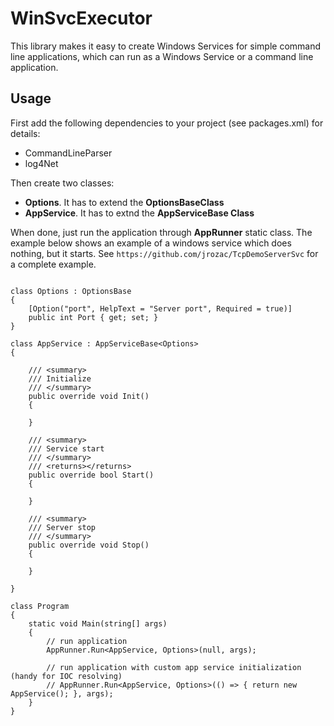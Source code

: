 # WinSvcExecutor
This library makes it easy to create Windows Services for simple command line applications, which can run as a Windows Service or a command line application.

## Usage 
First add the following dependencies to your project (see packages.xml) for details:
* CommandLineParser
* log4Net

Then create two classes: 
* **Options**. It has to extend the **OptionsBaseClass**
* **AppService**. It has to extnd the **AppServiceBase Class**

When done, just run the application through **AppRunner** static class. The example below shows an example of a windows service which does nothing, but it starts. See `https://github.com/jrozac/TcpDemoServerSvc` for a complete example.

```

class Options : OptionsBase
{
    [Option("port", HelpText = "Server port", Required = true)]
    public int Port { get; set; }
}

class AppService : AppServiceBase<Options>
{

    /// <summary>
    /// Initialize 
    /// </summary>
    public override void Init()
    {

    }

    /// <summary>
    /// Service start
    /// </summary>
    /// <returns></returns>
    public override bool Start()
    {

    }

    /// <summary>
    /// Server stop 
    /// </summary>
    public override void Stop()
    {
   
    }

}

class Program
{
    static void Main(string[] args)
    {
        // run application
        AppRunner.Run<AppService, Options>(null, args);

        // run application with custom app service initialization (handy for IOC resolving)
        // AppRunner.Run<AppService, Options>(() => { return new AppService(); }, args);
    }
}

```
